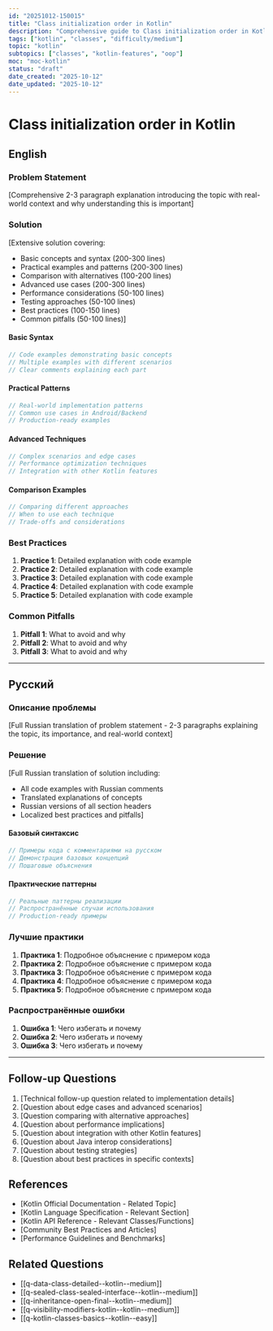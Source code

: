 ```yaml
---
id: "20251012-150015"
title: "Class initialization order in Kotlin"
description: "Comprehensive guide to Class initialization order in Kotlin covering concepts, patterns, best practices, and real-world examples"
tags: ["kotlin", "classes", "difficulty/medium"]
topic: "kotlin"
subtopics: ["classes", "kotlin-features", "oop"]
moc: "moc-kotlin"
status: "draft"
date_created: "2025-10-12"
date_updated: "2025-10-12"
---
```


# Class initialization order in Kotlin

## English

### Problem Statement

[Comprehensive 2-3 paragraph explanation introducing the topic with real-world context and why understanding this is important]

### Solution

[Extensive solution covering:
- Basic concepts and syntax (200-300 lines)
- Practical examples and patterns (200-300 lines)
- Comparison with alternatives (100-200 lines)
- Advanced use cases (200-300 lines)
- Performance considerations (50-100 lines)
- Testing approaches (50-100 lines)
- Best practices (100-150 lines)
- Common pitfalls (50-100 lines)]

#### Basic Syntax

```kotlin
// Code examples demonstrating basic concepts
// Multiple examples with different scenarios
// Clear comments explaining each part
```

#### Practical Patterns

```kotlin
// Real-world implementation patterns
// Common use cases in Android/Backend
// Production-ready examples
```

#### Advanced Techniques

```kotlin
// Complex scenarios and edge cases
// Performance optimization techniques
// Integration with other Kotlin features
```

#### Comparison Examples

```kotlin
// Comparing different approaches
// When to use each technique
// Trade-offs and considerations
```

### Best Practices

1. **Practice 1**: Detailed explanation with code example
2. **Practice 2**: Detailed explanation with code example
3. **Practice 3**: Detailed explanation with code example
4. **Practice 4**: Detailed explanation with code example
5. **Practice 5**: Detailed explanation with code example

### Common Pitfalls

1. **Pitfall 1**: What to avoid and why
2. **Pitfall 2**: What to avoid and why
3. **Pitfall 3**: What to avoid and why

---

## Русский

### Описание проблемы

[Full Russian translation of problem statement - 2-3 paragraphs explaining the topic, its importance, and real-world context]

### Решение

[Full Russian translation of solution including:
- All code examples with Russian comments
- Translated explanations of concepts
- Russian versions of all section headers
- Localized best practices and pitfalls]

#### Базовый синтаксис

```kotlin
// Примеры кода с комментариями на русском
// Демонстрация базовых концепций
// Пошаговые объяснения
```

#### Практические паттерны

```kotlin
// Реальные паттерны реализации
// Распространённые случаи использования
// Production-ready примеры
```

### Лучшие практики

1. **Практика 1**: Подробное объяснение с примером кода
2. **Практика 2**: Подробное объяснение с примером кода
3. **Практика 3**: Подробное объяснение с примером кода
4. **Практика 4**: Подробное объяснение с примером кода
5. **Практика 5**: Подробное объяснение с примером кода

### Распространённые ошибки

1. **Ошибка 1**: Чего избегать и почему
2. **Ошибка 2**: Чего избегать и почему
3. **Ошибка 3**: Чего избегать и почему

---

## Follow-up Questions

1. [Technical follow-up question related to implementation details]
2. [Question about edge cases and advanced scenarios]
3. [Question comparing with alternative approaches]
4. [Question about performance implications]
5. [Question about integration with other Kotlin features]
6. [Question about Java interop considerations]
7. [Question about testing strategies]
8. [Question about best practices in specific contexts]

## References

- [Kotlin Official Documentation - Related Topic]
- [Kotlin Language Specification - Relevant Section]
- [Kotlin API Reference - Relevant Classes/Functions]
- [Community Best Practices and Articles]
- [Performance Guidelines and Benchmarks]

## Related Questions

- [[q-data-class-detailed--kotlin--medium]]
- [[q-sealed-class-sealed-interface--kotlin--medium]]
- [[q-inheritance-open-final--kotlin--medium]]
- [[q-visibility-modifiers-kotlin--kotlin--medium]]
- [[q-kotlin-classes-basics--kotlin--easy]]
